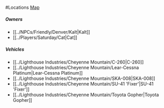 #Locations
[Map](https://www.google.com/maps/@38.7826987,-104.8618337,11.94z/data=!4m2!6m1!1s1BrcfAzyifwU4Gk8I2KPeP9VoH8wz9w-K?hl=en)

##### Owners
- [[../NPCs/Friendly/Denver/Kalt|Kalt]]
- [[../Players/Saturday/Cat|Cat]]

##### Vehicles

- [[../Lighthouse Industries/Cheyenne Mountain/C-260|C-260]]
- [[../Lighthouse Industries/Cheyenne Mountain/Lear-Cessna Platinum|Lear-Cessna Platinum]]
- [[../Lighthouse Industries/Cheyenne Mountain/SKA-008|SKA-008]]
- [[../Lighthouse Industries/Cheyenne Mountain/SU-41 'Fixer'|SU-41 'Fixer']]
- [[../Lighthouse Industries/Cheyenne Mountain/Toyota Gopher|Toyota Gopher]]
